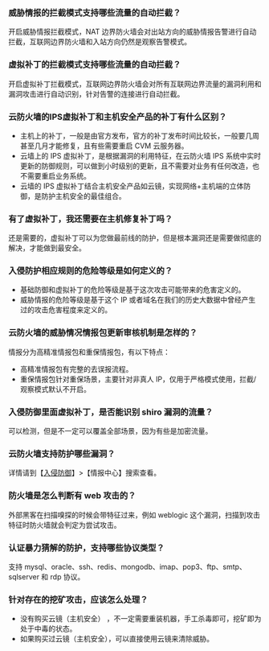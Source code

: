 ### 威胁情报的拦截模式支持哪些流量的自动拦截？	
开启威胁情报拦截模式，NAT 边界防火墙会对出站方向的威胁情报告警进行自动拦截，互联网边界防火墙和入站方向仍然是观察告警模式。

### 虚拟补丁的拦截模式支持哪些流量的自动拦截？	
开启虚拟补丁拦截模式，互联网边界防火墙会对所有互联网边界流量的漏洞利用和漏洞攻击进行自动识别，针对告警的连接进行自动拦截。

### 云防火墙的IPS虚拟补丁和主机安全产品的补丁有什么区别？
- 主机上的补丁，一般是由官方发布，官方的补丁发布时间比较长，一般要几周甚至几月才能修复，且有些需要重启 CVM 云服务器。
- 云墙上的 IPS 虚拟补丁，是根据漏洞的利用特征，在云防火墙 IPS 系统中实时更新的防御规则，可以做到小时级别的更新，且不需要对业务有任何改造，也不需要重启业务系统。
- 云墙的 IPS 虚拟补丁结合主机安全产品如云镜，实现网络+主机端的立体防御，是防护主机安全的最佳组合。

### 有了虚拟补丁，我还需要在主机修复补丁吗？
还是需要的，虚拟补丁可以为您做最前线的防护，但是根本漏洞还是需要做彻底的解决，才能做到最安全。

### 入侵防护相应规则的危险等级是如何定义的？
- 基础防御和虚拟补丁的危险等级是基于这次攻击可能带来的危害定义的。
- 威胁情报的危险等级是基于这个 IP 或者域名在我们的历史大数据中曾经产生过的攻击危害程度来定义的。

### 云防火墙的威胁情况情报包更新审核机制是怎样的？
情报分为高精准情报包和重保情报包，有以下特点：
- 高精准情报包有完整的去误报流程。
- 重保情报包针对重保场景，主要针对非真人 IP，仅用于严格模式使用，拦截/观察模式默认不开启。

### 入侵防御里面虚拟补丁，是否能识别 shiro 漏洞的流量？
可以检测，但是不一定可以覆盖全部场景，因为有些是加密流量。

### 云防火墙支持防护哪些漏洞？
详情请到【[入侵防御](https://console.cloud.tencent.com/cfw/ips)】>【情报中心】搜索查看。

### 防火墙是怎么判断有 web 攻击的？
外部黑客在扫描嗅探的时候会带特征过来，例如 weblogic 这个漏洞，扫描到攻击特征时防火墙就会判定为尝试攻击。

### 认证暴力猜解的防护，支持哪些协议类型？
支持 mysql、oracle、ssh、redis、mongodb、imap、pop3、ftp、smtp、sqlserver 和 rdp 协议。

### 针对存在的挖矿攻击，应该怎么处理？
- 没有购买云镜（主机安全） ，不一定需要重装机器，手工杀毒即可，挖矿即为处于中毒的状态。
- 如果购买过云镜（主机安全），可以直接使用云镜来清除威胁。
